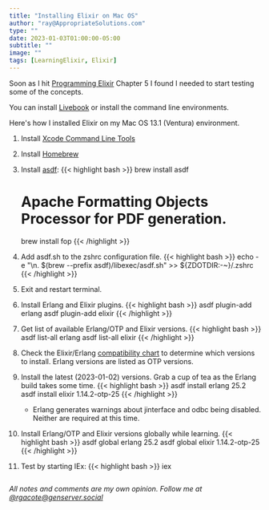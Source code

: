 ```yaml
---
title: "Installing Elixir on Mac OS"
author: "ray@AppropriateSolutions.com"
type: ""
date: 2023-01-03T01:00:00-05:00
subtitle: ""
image: ""
tags: [LearningElixir, Elixir]
---
```


Soon as I hit [Programming Elixir](https://pragprog.com/titles/elixir16/programming-elixir-1-6/)
Chapter 5 I found I needed to start testing some of the concepts.

You can install [Livebook](https://livebook.dev/#install) or install the command line environments.

Here's how I installed Elixir on my Mac OS 13.1 (Ventura) environment.

1) Install [Xcode Command Line Tools](https://mac.install.guide/commandlinetools/4.html)
1) Install [Homebrew](https://brew.sh/)

1) Install [asdf](https://asdf-vm.com/):
   {{< highlight bash >}}
   brew install asdf
   # Apache Formatting Objects Processor for PDF generation.
   brew install fop
   {{< /highlight >}}

1) Add asdf.sh to the zshrc configuration file.
   {{< highlight bash >}}
   echo -e "\n. $(brew --prefix asdf)/libexec/asdf.sh" >> ${ZDOTDIR:-~}/.zshrc
   {{< /highlight >}}

1) Exit and restart terminal.

1) Install Erlang and Elixir plugins.
   {{< highlight bash >}}
   asdf plugin-add erlang
   asdf plugin-add elixir
   {{< /highlight >}}

1) Get list of available Erlang/OTP and Elixir versions.
   {{< highlight bash >}}
   asdf list-all erlang
   asdf list-all elixir
   {{< /highlight >}}

1) Check the Elixir/Erlang [compatibility chart](https://hexdocs.pm/elixir/compatibility-and-deprecations.html#compatibility-between-elixir-and-erlang-otp)
to determine which versions to install.
   Erlang versions are listed as OTP versions.

1) Install the latest (2023-01-02) versions.
   Grab a cup of tea as the Erlang build takes some time.
   {{< highlight bash >}}
   asdf install erlang 25.2
   asdf install elixir 1.14.2-otp-25
   {{< /highlight >}}

   * Erlang generates warnings about jinterface and odbc being disabled.
     Neither are required at this time.

1) Install Erlang/OTP and Elixir versions globally while learning.
   {{< highlight bash >}}
   asdf global erlang 25.2
   asdf global elixir 1.14.2-otp-25
   {{< /highlight >}}

1) Test by starting IEx:
   {{< highlight bash >}}
   iex
   ```

_All notes and comments are my own opinion. Follow me at [@rgacote@genserver.social](https://genserver.social/rgacote)_
